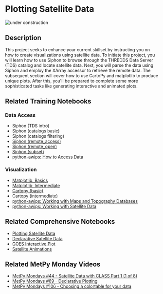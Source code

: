 Plotting Satellite Data
=======================

![under construction](https://images2.minutemediacdn.com/image/upload/c_fit,f_auto,fl_lossy,q_auto,w_728/v1555999902/shape/mentalfloss/under_construction1_0.gif?itok=Pn9g_wu6)

## Description

This project seeks to enhance your current skillset by instructing you on how to create visualizations using satellite data. To initiate this project, you will learn how to use Siphon to browse through the THREDDS Data Server (TDS) catalog and locate satellite data. Next, you will parse the data using Siphon and employ the XArray accessor to retrieve the remote data. The subsequent section will cover how to use CartoPy and matplotlib to produce unique plots. After this, you'll be prepared to complete some more sophisticated tasks like generating interactive and animated plots.


## Related Training Notebooks



### Data Access
* Siphon (TDS intro)
* Siphon (catalogs basic)
* Siphon (catalogs filtering)
* [Siphon (remote_access)](https://nbviewer.jupyter.org/github/Unidata/pyaos-ams-2021/blob/master/notebooks/dataAccess/siphon-RemoteAccess.ipynb)
* [Siphon (remote_open)](https://nbviewer.jupyter.org/github/Unidata/pyaos-ams-2021/blob/master/notebooks/dataAccess/siphon-RemoteOpen.ipynb)
* [Siphon (subset)](https://nbviewer.jupyter.org/github/Unidata/pyaos-ams-2021/blob/master/notebooks/dataAccess/siphon-Subset.ipynb)
* [python-awips: How to Access Data](https://nbviewer.jupyter.org/github/Unidata/pyaos-ams-2021/blob/master/notebooks/dataAccess/python-awips-HowToAccessData.ipynb)

### Visualization
* [Matplotlib: Basics](https://nbviewer.jupyter.org/github/Unidata/pyaos-ams-2021/blob/master/notebooks/visualization/matplotlib-basics.ipynb)
* [Matplotlib: Intermediate](https://nbviewer.jupyter.org/github/Unidata/pyaos-ams-2021/blob/master/notebooks/visualization/matplotlib-intermediate.ipynb)
* [Cartopy (basic)](https://nbviewer.jupyter.org/github/Unidata/pyaos-ams-2021/blob/master/notebooks/visualization/Cartopy-Intro.ipynb)
* Cartopy (intermediate)
* [python-awips: Working with Maps and Topography Databases](https://nbviewer.jupyter.org/github/Unidata/pyaos-ams-2021/blob/master/notebooks/visualization/python-awips-WorkingWithMapsTopoDatabases.ipynb)
* [python-awips: Working with Satellite Data](https://nbviewer.jupyter.org/github/Unidata/pyaos-ams-2021/blob/master/notebooks/visualization/python-awips-WorkingWithSatelliteData.ipynb)

## Related Comprehensive Notebooks
* [Plotting Satellite Data](https://unidata.github.io/python-training/workshop/Satellite_Data/plotting-satellite-data/)
* [Declarative Satellite Data](https://unidata.github.io/python-training/workshop/Satellite_Data/declarative-satellite-data/)
* [GOES Interactive Plot](https://unidata.github.io/python-training/workshop/Satellite_Data/goes-interactive-plot/)
* [Satellite Animations](https://unidata.github.io/python-training/workshop/Satellite_Data/satellite-animations/)

## Related MetPy Monday Videos
* [MetPy Mondays #44 - Satellite Data with CLASS Part 1 (1 of 8)](https://youtu.be/b2Rq605ev1c)
* [MetPy Mondays #69 - Declarative Plotting](https://youtu.be/mbxE2ovXx9M)
* [MetPy Mondays #106 - Choosing a colortable for your data](https://youtu.be/h-RL7zza_yM)

